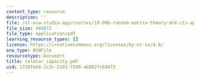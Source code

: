 ```yaml
---
content_type: resource
description: ''
file: /ol-ocw-studio-app/courses/18-996-random-matrix-theory-and-its-applications-spring-2004/1738feb82c3c51937590ab882fc69473_telatar_capacity.pdf
file_size: 493672
file_type: application/pdf
learning_resource_types: []
license: https://creativecommons.org/licenses/by-nc-sa/4.0/
ocw_type: OCWFile
resourcetype: Document
title: telatar_capacity.pdf
uid: 1738feb8-2c3c-5193-7590-ab882fc69473
---
```

